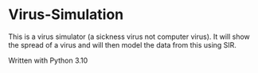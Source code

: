 # Virus-Simulation
 This is a virus simulator (a sickness virus not computer virus). It will show the spread of a virus and will then model the data from this using SIR.

Written with Python 3.10

